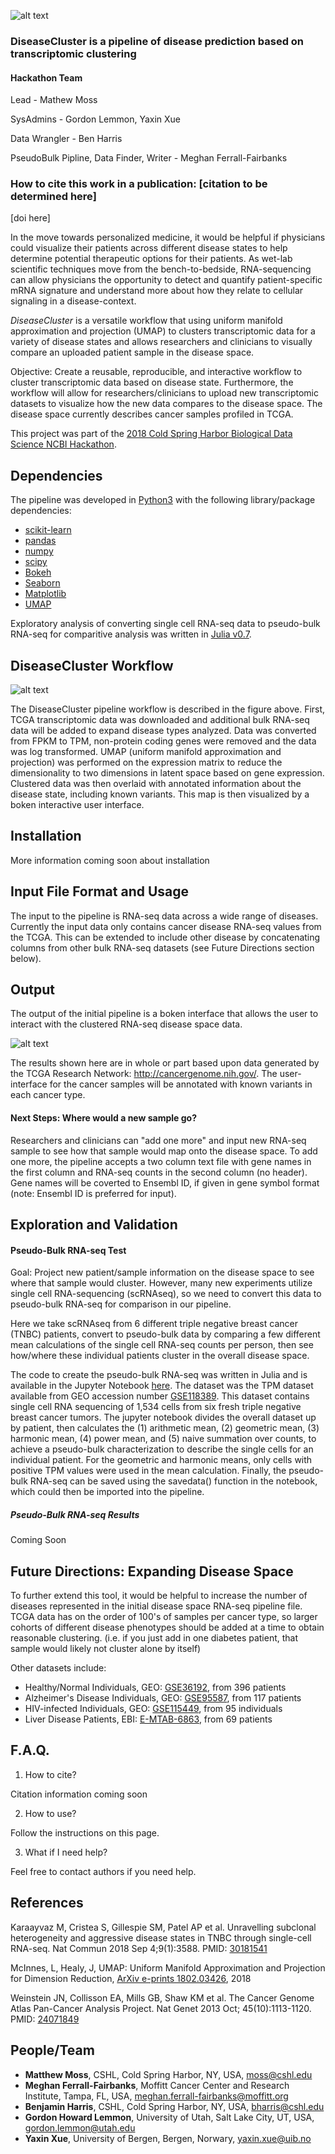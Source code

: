 ![alt text][logo]

[logo]:https://github.com/NCBI-Hackathons/DiseaseCluster/blob/master/DC-logo-wide.png

### DiseaseCluster is a pipeline of disease prediction based on transcriptomic clustering
#### Hackathon Team
Lead - Mathew Moss

SysAdmins - Gordon Lemmon, Yaxin Xue

Data Wrangler - Ben Harris

PseudoBulk Pipline, Data Finder, Writer - Meghan Ferrall-Fairbanks

### How to cite this work in a publication: [citation to be determined here]
[doi here]

In the move towards personalized medicine, it would be helpful if physicians could visualize their patients across different disease states to help determine potential therapeutic options for their patients. As wet-lab scientific techniques move from the bench-to-bedside, RNA-sequencing can allow physicians the opportunity to detect and quantify patient-specific mRNA signature and understand more about how they relate to cellular signaling in a disease-context. 

*DiseaseCluster* is a versatile workflow that using uniform manifold approximation and projection (UMAP) to clusters transcriptomic data for a variety of disease states and allows researchers and clinicians to visually compare an uploaded patient sample in the disease space. 

Objective: Create a reusable, reproducible, and interactive workflow to cluster transcriptomic data based on disease state. Furthermore, the workflow will allow for researchers/clinicians to upload new transcriptomic datasets to visualize how the new data compares to the disease space. The disease space currently describes cancer samples profiled in TCGA. 

This project was part of the [2018 Cold Spring Harbor Biological Data Science NCBI Hackathon](https://biohackathons.github.io/).

## Dependencies

The pipeline was developed in [Python3](https://www.python.org/download/releases/3.0/) with the following library/package dependencies:
* [scikit-learn](https://scikit-learn.org/stable/)
* [pandas](https://pandas.pydata.org/)
* [numpy](http://www.numpy.org/)
* [scipy](https://www.scipy.org/)
* [Bokeh](https://bokeh.pydata.org/en/latest/)
* [Seaborn](https://seaborn.pydata.org/)
* [Matplotlib](https://matplotlib.org/)
* [UMAP](https://github.com/lmcinnes/umap)

Exploratory analysis of converting single cell RNA-seq data to pseudo-bulk RNA-seq for comparitive analysis was written in [Julia v0.7](https://julialang.org/).

## DiseaseCluster Workflow

![alt text][pipeline]

[pipeline]:https://github.com/NCBI-Hackathons/DiseaseCluster/blob/master/PipelineFig2.png "DiseaseCluster Workflow"

The DiseaseCluster pipeline workflow is described in the figure above. First, TCGA transcriptomic data was downloaded and additional bulk RNA-seq data will be added to expand disease types analyzed. Data was converted from FPKM to TPM, non-protein coding genes were removed and the data was log transformed. UMAP (uniform manifold approximation and projection) was performed on the expression matrix to reduce the dimensionality to two dimensions in latent space based on gene expression. Clustered data was then overlaid with annotated information about the disease state, including known variants. This map is then visualized by a boken interactive user interface.

## Installation

More information coming soon about installation 

## Input File Format and Usage

The input to the pipeline is RNA-seq data across a wide range of diseases. Currently the input data only contains cancer disease RNA-seq values from the TCGA. This can be extended to include other disease by concatenating columns from other bulk RNA-seq datasets (see Future Directions section below).   

## Output

The output of the initial pipeline is a boken interface that allows the user to interact with the clustered RNA-seq disease space data.

![alt text][output]

[output]:https://github.com/NCBI-Hackathons/DiseaseCluster/blob/master/BokenOutput.png "DiseaseCluster Boken Output"

The results shown here are in whole or part based upon data generated by the TCGA Research Network: http://cancergenome.nih.gov/.  The user-interface for the cancer samples will be annotated with known variants in each cancer type.

#### Next Steps: Where would a new sample go?

Researchers and clinicians can "add one more" and input new RNA-seq sample to see how that sample would map onto the disease space. To add one more, the pipeline accepts a two column text file with gene names in the first column and RNA-seq counts in the second column (no header). Gene names will be coverted to Ensembl ID, if given in gene symbol format (note: Ensembl ID is preferred for input). 

## Exploration and Validation

#### Pseudo-Bulk RNA-seq Test
Goal: Project new patient/sample information on the disease space to see where that sample would cluster. However, many new experiments utilize single cell RNA-sequencing (scRNAseq), so we need to convert this data to pseudo-bulk RNA-seq for comparison in our pipeline.

Here we take scRNAseq from 6 different triple negative breast cancer (TNBC) patients, convert to pseudo-bulk data by comparing a few different mean calculations of the single cell RNA-seq counts per person, then see how/where these individual patients cluster in the overall disease space. 

The code to create the pseudo-bulk RNA-seq was written in Julia and is available in the Jupyter Notebook [here](https://github.com/NCBI-Hackathons/DiseaseCluster/blob/master/Pseduo-bulk-from-scRNAseq.ipynb). The dataset was the TPM dataset available from GEO accession number [GSE118389](https://www.ncbi.nlm.nih.gov/geo/query/acc.cgi?acc=GSE118389). This dataset contains single cell RNA sequencing of 1,534 cells from six fresh triple negative breast cancer tumors. The jupyter notebook divides the overall dataset up by patient, then calculates the (1) arithmetic mean, (2) geometric mean, (3) harmonic mean, (4) power mean, and (5) naive summation over counts, to achieve a pseudo-bulk characterization to describe the single cells for an individual patient. For the geometric and harmonic means, only cells with positive TPM values were used in the mean calculation. Finally, the pseudo-bulk RNA-seq can be saved using the savedata() function in the notebook, which could then be imported into the pipeline. 

##### Pseudo-Bulk RNA-seq Results

Coming Soon

## Future Directions: Expanding Disease Space 

To further extend this tool, it would be helpful to increase the number of diseases represented in the initial disease space RNA-seq pipeline file. TCGA data has on the order of 100's of samples per cancer type, so larger cohorts of different disease phenotypes should be added at a time to obtain reasonable clustering. (i.e. if you just add in one diabetes patient, that sample would likely not cluster alone by itself)

Other datasets include:
* Healthy/Normal Individuals, GEO: [GSE36192](https://www.ncbi.nlm.nih.gov/geo/query/acc.cgi?acc=GSE36192), from 396 patients
* Alzheimer's Disease Individuals, GEO: [GSE95587](https://www.ncbi.nlm.nih.gov/geo/query/acc.cgi?acc=GSE95587), from 117 patients
* HIV-infected Individuals, GEO: [GSE115449](https://www.ncbi.nlm.nih.gov/geo/query/acc.cgi?acc=GSE115449), from 95 individuals
* Liver Disease Patients, EBI: [E-MTAB-6863](https://www.ebi.ac.uk/arrayexpress/experiments/E-MTAB-6863/), from 69 patients

## F.A.Q. 
1. How to cite? 

Citation information coming soon

2. How to use? 

Follow the instructions on this page.

3. What if I need help?

Feel free to contact authors if you need help. 

## References

Karaayvaz M, Cristea S, Gillespie SM, Patel AP et al. Unravelling subclonal heterogeneity and aggressive disease states in TNBC through single-cell RNA-seq. Nat Commun 2018 Sep 4;9(1):3588. PMID: [30181541](https://www.ncbi.nlm.nih.gov/pubmed/30181541)

McInnes, L, Healy, J, UMAP: Uniform Manifold Approximation and Projection for Dimension Reduction, [ArXiv e-prints 1802.03426](https://arxiv.org/abs/1802.03426), 2018

Weinstein JN, Collisson EA, Mills GB, Shaw KM et al. The Cancer Genome Atlas Pan-Cancer Analysis Project. Nat Genet 2013 Oct; 45(10):1113-1120. PMID: [24071849](https://www.ncbi.nlm.nih.gov/pmc/articles/PMC3919969/)

## People/Team
* **Matthew Moss**, CSHL, Cold Spring Harbor, NY, USA, [moss@cshl.edu](mailto:moss@cshl.edu) 
* **Meghan Ferrall-Fairbanks**, Moffitt Cancer Center and Research Institute, Tampa, FL, USA, [meghan.ferrall-fairbanks@moffitt.org](mailto:meghan.ferrall-fairbanks@moffitt.org) 
* **Benjamin Harris**, CSHL, Cold Spring Harbor, NY, USA, [bharris@cshl.edu](mailto:bharris@cshl.edu)
* **Gordon Howard Lemmon**, University of Utah, Salt Lake City, UT, USA, [gordon.lemmon@utah.edu](mailto:gordon.lemmon@utah.edu)
* **Yaxin Xue**, University of Bergen, Bergen, Norwary, [yaxin.xue@uib.no](mailto:yaxin.xue@uib.no)


